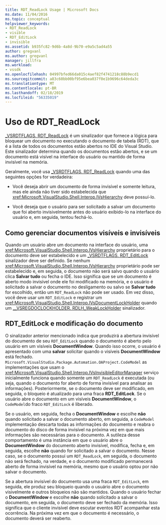 ```yaml
---
title: RDT_ReadLock Usage | Microsoft Docs
ms.date: 11/04/2016
ms.topic: conceptual
helpviewer_keywords:
- RDT_ReadLock
- visible
- RDT_EditLock
- invisible
ms.assetid: b935fc82-9d6b-4a8d-9b70-e9a5c5ad4a55
author: gregvanl
ms.author: gregvanl
manager: jillfra
ms.workload:
- vssdk
ms.openlocfilehash: 04997bfed66da015c4aef82f4741218c88b9ecd1
ms.sourcegitcommit: a83c60bb00bf95e6bea037f0e1b9696c64deda3c
ms.translationtype: MT
ms.contentlocale: pt-BR
ms.lasthandoff: 02/18/2019
ms.locfileid: "56335019"
---
```

# <a name="rdtreadlock-usage"></a>Uso de RDT_ReadLock

[_VSRDTFLAGS. RDT_ReadLock](<xref:Microsoft.VisualStudio.Shell.Interop._VSRDTFLAGS.RDT_ReadLock>) é um sinalizador que fornece a lógica para bloquear um documento no executando o documento de tabela (RDT), que é a lista de todos os documentos estão abertos no IDE do Visual Studio. Este sinalizador determina quando os documentos estão abertos, e se um documento está visível na interface do usuário ou mantido de forma invisível na memória.

Geralmente, você usa [_VSRDTFLAGS. RDT_ReadLock](<xref:Microsoft.VisualStudio.Shell.Interop._VSRDTFLAGS.RDT_ReadLock>) quando uma das seguintes opções for verdadeira:

- Você deseja abrir um documento de forma invisível e somente leitura, mas ele ainda não tiver sido estabelecida que <xref:Microsoft.VisualStudio.Shell.Interop.IVsHierarchy> deve possuí-lo.

- Você deseja que o usuário para ser solicitado a salvar um documento que foi aberto invisivelmente antes do usuário exibido-lo na interface do usuário e, em seguida, tentou fechá-lo.

## <a name="how-to-manage-visible-and-invisible-documents"></a>Como gerenciar documentos visíveis e invisíveis

Quando um usuário abre um documento na interface do usuário, uma <xref:Microsoft.VisualStudio.Shell.Interop.IVsHierarchy> proprietário para o documento deve ser estabelecido e um [_VSRDTFLAGS. RDT_EditLock](<xref:Microsoft.VisualStudio.Shell.Interop._VSRDTFLAGS.RDT_EditLock>) sinalizador deve ser definido. Se nenhum <xref:Microsoft.VisualStudio.Shell.Interop.IVsHierarchy> proprietário pode ser estabelecido e, em seguida, o documento não será salvo quando o usuário clica **Salvar tudo** ou fecha o IDE. Isso significa que se um documento é aberto modo invisível onde ele foi modificado na memória, e o usuário é solicitado a salvar o documento no desligamento ou salvo se **Salvar tudo** for escolhido, então um `RDT_ReadLock` não pode ser usado. Em vez disso, você deve usar um `RDT_EditLock` e registrar um <xref:Microsoft.VisualStudio.Shell.Interop.IVsDocumentLockHolder> quando um [__VSREGDOCLOCKHOLDER. RDLH_WeakLockHolder](<xref:Microsoft.VisualStudio.Shell.Interop.__VSREGDOCLOCKHOLDER.RDLH_WeakLockHolder>) sinalizador.

## <a name="rdteditlock-and-document-modification"></a>RDT_EditLock e modificação do documento

O sinalizador anterior mencionado indica que produzirá a abertura invisível do documento de seu `RDT_EditLock` quando o documento é aberto pelo usuário em um visíveis **DocumentWindow**. Quando isso ocorre, o usuário é apresentado com uma **salvar** solicitar quando o visíveis **DocumentWindow** está fechado. `Microsoft.VisualStudio.Package.Automation.OAProject.CodeModel` as implementações que usam o <xref:Microsoft.VisualStudio.Shell.Interop.IVsInvisibleEditorManager> serviço inicialmente funciona quando somente um `RDT_ReadLock` é executada (ou seja, quando o documento for aberto de forma invisível para analisar as informações). Posteriormente, se o documento deve ser modificado, em seguida, o bloqueio é atualizado para uma fraca **RDT_EditLock**. Se o usuário abre o documento em um visíveis **DocumentWindow**, o `CodeModel`do fraco `RDT_EditLock` é liberado.

Se o usuário, em seguida, fecha o **DocumentWindow** e escolhe **não** quando solicitado a salvar o documento aberto, em seguida, a `CodeModel` implementação descarta todas as informações do documento e reabra o documento do disco de forma invisível na próxima vez em que mais informações são necessárias para o documento. A sutileza desse comportamento é uma instância em que o usuário abre o **DocumentWindow** do documento aberto invisível, modifica, fecha e, em seguida, escolhe **não** quando for solicitado a salvar o documento. Nesse caso, se o documento possui um `RDT_ReadLock`, em seguida, o documento não será fechado, na verdade, e o documento modificado permanecerá aberto de forma invisível na memória, mesmo que o usuário optou por não salvar o documento.

Se a abertura invisível do documento usa uma fraca `RDT_EditLock`, em seguida, ele produz seu bloqueio quando o usuário abre o documento visivelmente e outros bloqueios não são mantidos. Quando o usuário fechar o **DocumentWindow** e escolhe **não** quando solicitado a salvar o documento, em seguida, o documento deve ser fechado da memória. Isso significa que o cliente invisível deve escutar eventos RDT acompanhar esta ocorrência. Na próxima vez em que o documento é necessário, o documento deverá ser reaberto.
